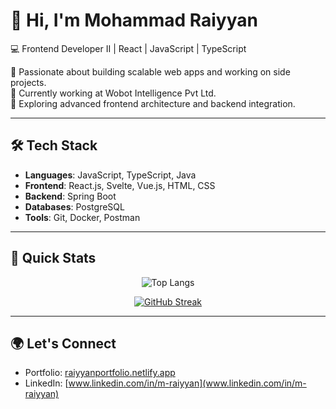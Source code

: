 # 👋 Hi, I'm Mohammad Raiyyan  

💻 Frontend Developer II | React | JavaScript | TypeScript  

🚀 Passionate about building scalable web apps and working on side projects.  
🎯 Currently working at Wobot Intelligence Pvt Ltd.  
🌱 Exploring advanced frontend architecture and backend integration.  

---

## 🛠️ Tech Stack
- **Languages**: JavaScript, TypeScript, Java  
- **Frontend**: React.js, Svelte, Vue.js, HTML, CSS  
- **Backend**: Spring Boot 
- **Databases**: PostgreSQL  
- **Tools**: Git, Docker, Postman  

---

## 📌 Quick Stats
<div align="center">

![Top Langs](https://github-readme-stats.vercel.app/api/top-langs/?username=MohammadRaiyyan&layout=compact&theme=tokyonight)  

[![GitHub Streak](https://streak-stats.demolab.com?user=MohammadRaiyyan&theme=tokyonight&hide_border=true)](https://git.io/streak-stats)

</div>

---

## 🌍 Let's Connect
- Portfolio: [raiyyanportfolio.netlify.app](https://raiyyanportfolio.netlify.app)  
- LinkedIn: [www.linkedin.com/in/m-raiyyan](www.linkedin.com/in/m-raiyyan)  
